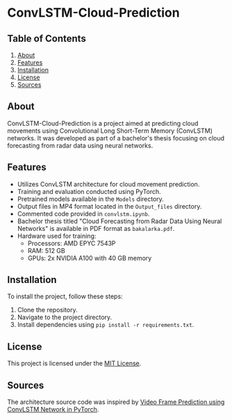 # ConvLSTM-Cloud-Prediction

## Table of Contents

1. [About](#about)
2. [Features](#features)
3. [Installation](#installation)
4. [License](#license)
5. [Sources](#sources)

## About

ConvLSTM-Cloud-Prediction is a project aimed at predicting cloud movements using Convolutional Long Short-Term Memory (ConvLSTM) networks. It was developed as part of a bachelor's thesis focusing on cloud forecasting from radar data using neural networks.

## Features

- Utilizes ConvLSTM architecture for cloud movement prediction.
- Training and evaluation conducted using PyTorch.
- Pretrained models available in the `Models` directory.
- Output files in MP4 format located in the `Output_files` directory.
- Commented code provided in `convlstm.ipynb`.
- Bachelor thesis titled "Cloud Forecasting from Radar Data Using Neural Networks" is available in PDF format as `bakalarka.pdf`.
- Hardware used for training: 
  - Processors: AMD EPYC 7543P
  - RAM: 512 GB
  - GPUs: 2x NVIDIA A100 with 40 GB memory

## Installation

To install the project, follow these steps:

1. Clone the repository.
2. Navigate to the project directory.
3. Install dependencies using `pip install -r requirements.txt`.


## License

This project is licensed under the [MIT License](LICENSE).

## Sources

The architecture source code was inspired by [Video Frame Prediction using ConvLSTM Network in PyTorch](https://sladewinter.medium.com/video-frame-prediction-using-convlstm-network-in-pytorch-b5210a6ce582).
